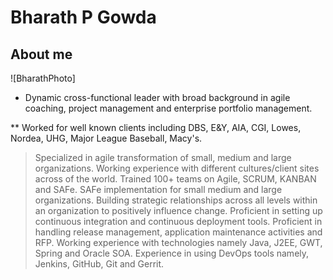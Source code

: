 # Bharath P Gowda

## About me

![BharathPhoto]

* Dynamic cross-functional leader with broad background in agile coaching, project
management and enterprise portfolio management.

** Worked for well known clients including DBS, E&Y, AIA, CGI, Lowes, Nordea,
UHG, Major League Baseball, Macy's.

> Specialized in agile transformation of small, medium and large organizations.
Working experience with different cultures/client sites across of the world.
Trained 100+ teams on Agile, SCRUM, KANBAN and SAFe.
SAFe implementation for small medium and large organizations.
Building strategic relationships across all levels within an organization to positively
influence change.
Proficient in setting up continuous integration and continuous deployment tools.
Proficient in handling release management, application maintenance activities and RFP.
Working experience with technologies namely Java, J2EE, GWT, Spring and Oracle
SOA.
Experience in using DevOps tools namely, Jenkins, GitHub, Git and Gerrit.
